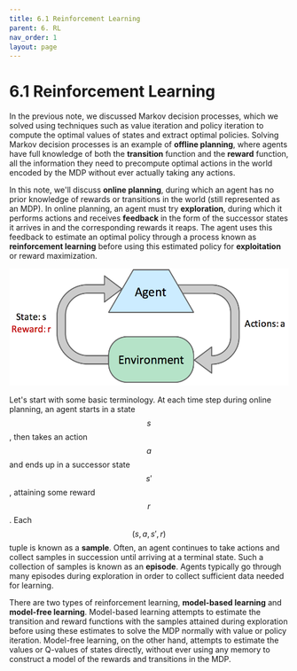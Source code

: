 ```yaml
---
title: 6.1 Reinforcement Learning
parent: 6. RL
nav_order: 1
layout: page
---
```


# 6.1 Reinforcement Learning

In the previous note, we discussed Markov decision processes, which we solved using techniques such as value iteration and policy iteration to compute the optimal values of states and extract optimal policies. Solving Markov decision processes is an example of **offline planning**, where agents have full knowledge of both the **transition** function and the **reward** function, all the information they need to precompute optimal actions in the world encoded by the MDP without ever actually taking any actions. 

In this note, we'll discuss **online planning**, during which an agent has no prior knowledge of rewards or transitions in the world (still represented as an MDP). In online planning, an agent must try **exploration**, during which it performs actions and receives **feedback** in the form of the successor states it arrives in and the corresponding rewards it reaps. The agent uses this feedback to estimate an optimal policy through a process known as **reinforcement learning** before using this estimated policy for **exploitation** or reward maximization.

![Feedback Loop](../assets/images/feedback-loop.png)

Let's start with some basic terminology. At each time step during online planning, an agent starts in a state $$s$$, then takes an action $$a$$ and ends up in a successor state $$s'$$, attaining some reward $$r$$. Each $$(s, a, s', r)$$ tuple is known as a **sample**. Often, an agent continues to take actions and collect samples in succession until arriving at a terminal state. Such a collection of samples is known as an **episode**. Agents typically go through many episodes during exploration in order to collect sufficient data needed for learning.

There are two types of reinforcement learning, **model-based learning** and **model-free learning**. Model-based learning attempts to estimate the transition and reward functions with the samples attained during exploration before using these estimates to solve the MDP normally with value or policy iteration. Model-free learning, on the other hand, attempts to estimate the values or Q-values of states directly, without ever using any memory to construct a model of the rewards and transitions in the MDP.
